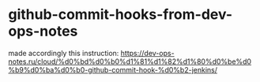 # github-commit-hooks-from-dev-ops-notes
made accordingly this instruction: https://dev-ops-notes.ru/cloud/%d0%bd%d0%b0%d1%81%d1%82%d1%80%d0%be%d0%b9%d0%ba%d0%b0-github-commit-hook-%d0%b2-jenkins/
